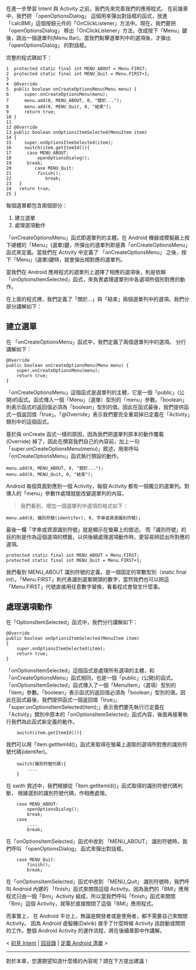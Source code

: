 在進一步學習 Intent 與 Activity 之前，我們先來完善我們的應用程式。
在前幾章中，我們把  「openOptionsDialog」 這個用來彈出對話框的函式，放進「calcBMI」這個按鈕元件的「OnClickListener」方法中。現在，我們要把「openOptionsDialog」 移出「OnClickListener」方法，改成按下「Menu」鍵後，跳出一個選單列(Menu Bar)。當我們點擊選單列中的選項後，才彈出 「openOptionsDialog」 的對話框。

完整的程式碼如下：

```
1  protected static final int MENU_ABOUT = Menu.FIRST;
2  protected static final int MENU_Quit = Menu.FIRST+1;
3
4  @Override
5  public boolean onCreateOptionsMenu(Menu menu) {
6      super.onCreateOptionsMenu(menu);
7      menu.add(0, MENU_ABOUT, 0, "關於...");
8      menu.add(0, MENU_Quit, 0, "結束");
9      return true;
10 }
11
12 @Override
13 public boolean onOptionsItemSelected(MenuItem item)
14 {
15     super.onOptionsItemSelected(item);
16     switch(item.getItemId()){
17	    case MENU_ABOUT:
18	        openOptionsDialog();
19		break;
20         case MENU_Quit:
21	        finish();
22             break;
23	 }
24	 return true;
25 }
```

每個選單都包含兩個部分：

  1. 建立選單
  1. 處理選項動作

「onCreateOptionsMenu」函式即選單列的主體。在 Android 機器或模擬器上按下硬體的「Menu」(選單)鍵，所彈出的選單列即是靠「onCreateOptionsMenu」函式來定義。當我們在 Activity 中定義了 「onCreateOptionsMenu」 之後，按下「Menu」(選單)鍵時，就會彈出相對應的選單列。

當我們在 Android 應用程式的選單列上選擇了相應的選項後，則是依賴「onOptionsItemSelected」函式，來負責處理選單列中各選項所個別對應的動作。

在上面的程式裡，我們定義了「關於...」與「結束」兩個選單列中的選項。我們分部分講解如下：

## 建立選單 ##

在 「onCreateOptionsMenu」函式中，我們定義了兩個選單列中的選項。
分行講解如下：

```
@Override
public boolean onCreateOptionsMenu(Menu menu) {
    super.onCreateOptionsMenu(menu);
    return true;
}
```

「onCreateOptionsMenu」這個函式是選單列的主體，它是一個「public」(公開)的函式。函式傳入一個「Menu」（選單）型別的「menu」參數。「boolean」則表示函式的返回值必須為「boolean」型別的值。因此在函式最後，我們提供函式一個返回值「true」。「@Override」表示我們要完全重寫掉已定義在「Activity」類別中的這個函式。

基於與 onCreate 函式一樣的原因，因為我們把選單列原本的動作覆載 (Override) 掉了，因此在撰寫我們自己的內容前，加上一句「super.onCreateOptionsMenu(menu)」敘述，用來呼叫「onCreateOptionsMenu」函式執行預設的動作。

```
menu.add(0, MENU_ABOUT, 0, "關於...");
menu.add(0, MENU_Quit, 0, "結束");
```

Android 每個頁面對應到一個 Activity，每個 Activity 都有一個獨立的選單列。對傳入的「menu」參數作處理就能改變選單列的內容。
> 我們看到，增加一個選單列中選項的格式如下：

```
menu.add(0, 識別符號(identifer), 0, 字串或資源識別符號);
```

最後一欄「字串或資源識別符號」就是顯示在螢幕上的敘述。
而「識別符號」的目的則是作為這個選項的標籤，以供後續處理選項動作時，更容易辨認出所對應的選項。

```
protected static final int MENU_ABOUT = Menu.FIRST;
protected static final int MENU_Quit = Menu.FIRST+1;
```

我們看到  MENU\_ABOUT 識別符號的定義，是一個固定的常數型別（static final int）。「Menu.FIRST」則代表識別選單開頭的數字，當然我們也可以把這「Menu.FIRST」代號直接用任意數字替換，看看程式會發生什麼事。


## 處理選項動作 ##

在「OptionsItemSelected」函式中，我們分行講解如下：

```
@Override
public boolean onOptionsItemSelected(MenuItem item)
{
    super.onOptionsItemSelected(item);
    return true;
}
```

「onOptionsItemSelected」這個函式是處理所有選項的主體，和「onCreateOptionsMenu」函式相同，也是一個「public」(公開)的函式。「onOptionsItemSelected」函式傳入了一個「MenuItem」（選項）型別的「item」參數。「boolean」表示函式的返回值必須為「boolean」型別的值。因此在函式最後，我們提供函式一個返回值「true」。
「super.onOptionsItemSelected(item);」表示我們要先執行已定義在「Activity」類別中原本的「onOptionsItemSelected」函式內容，後面再接著執行我們為此函式新定義的動作。

```
    switch(item.getItemId()){
```

我們可以用「item.getItemId()」函式來取得在螢幕上選取的選項所對應的識別符號代碼(identifer)。

```
    switch(識別符號代碼){
        ....
    }
```

在 swith 敘述中，我們根據從「item.getItemId()」函式取得的識別符號代碼判斷，
根據選到的識別符號代碼，作相應處理。

```
    case MENU_ABOUT:
        openOptionsDialog();
        break;
    case 
        ....
        break;
```

在「onOptionsItemSelected」函式中收到 「MENU\_ABOUT」 識別符號時，我們呼叫 「openOptionsDialog」 函式來彈出對話框。

```
    case MENU_Quit:
        finish();
        break;
```

在「onOptionsItemSelected」函式中收到 「MENU\_Quit」 識別符號時，我們呼叫 Android 內建的 「finish」函式來關閉這個 Activity。因為我們的「BMI」應用程式只由一個「Bmi」Activity 組成，所以當我們呼叫「finish」函式來關閉「Bmi」這個 Activity，就等於直接關閉了這個「BMI」應用程式。

而事實上， 在 Android 平台上，無論是開發者或是使用者，都不需要自己來關閉 Activity。 因為 Android 虛擬機(Dalvik) 接手了什麼時候 Activity 該啟動或關閉的工作。整個 Android Activity 的運作流程，將在後續章節中作講解。


< [初見 Intent](AndroidUrl.md) | [回目錄](DiveIntoAndroid.md) | [定義 Android 清單](AndroidManifest.md) >


---


對於本章，您還期望知道什麼樣的內容呢？請在下方提出建議！